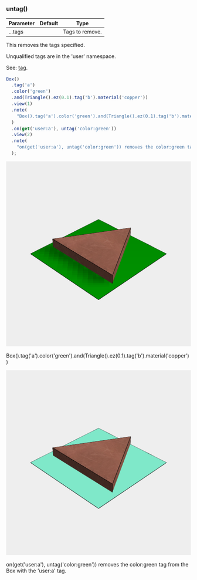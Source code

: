 ### untag()
Parameter|Default|Type
---|---|---
...tags||Tags to remove.

This removes the tags specified.

Unqualified tags are in the 'user' namespace.

See: [tag](../../nb/api/tag.md).

```JavaScript
Box()
  .tag('a')
  .color('green')
  .and(Triangle().ez(0.1).tag('b').material('copper'))
  .view(1)
  .note(
    "Box().tag('a').color('green').and(Triangle().ez(0.1).tag('b').material('copper'))"
  )
  .on(get('user:a'), untag('color:green'))
  .view(2)
  .note(
    "on(get('user:a'), untag('color:green')) removes the color:green tag from the Box with the 'user:a' tag."
  );
```

![Image](untag.md.0.png)

Box().tag('a').color('green').and(Triangle().ez(0.1).tag('b').material('copper'))

![Image](untag.md.1.png)

on(get('user:a'), untag('color:green')) removes the color:green tag from the Box with the 'user:a' tag.
